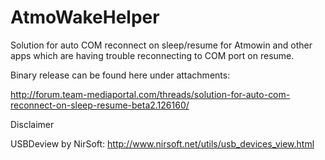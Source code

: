 AtmoWakeHelper
==============

Solution for auto COM reconnect on sleep/resume for Atmowin and other apps which are having trouble reconnecting to COM port on resume.

Binary release can be found here under attachments:

http://forum.team-mediaportal.com/threads/solution-for-auto-com-reconnect-on-sleep-resume-beta2.126160/

Disclaimer

USBDeview by NirSoft: http://www.nirsoft.net/utils/usb_devices_view.html

